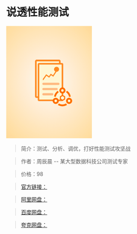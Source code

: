 # 说透性能测试

![img](../../assets/CioPOWGRvraARGx0AABBKw3Ylpo325.png)

> 简介：测试、分析、调优，打好性能测试攻坚战

> 作者：周辰晨 -- 某大型数据科技公司测试专家

> 价格：98

> [官方链接：]()

> [阿里网盘：]()

> [百度网盘：]()

> [夸克网盘：]()
